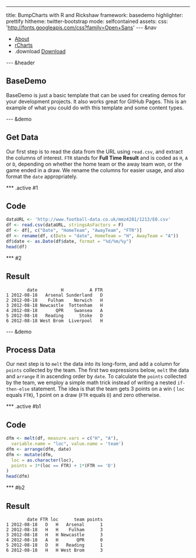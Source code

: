 ---
title: BumpCharts with R and Rickshaw
framework: basedemo
highlighter: prettify
hitheme: twitter-bootstrap
mode: selfcontained
assets:
  css: 'http://fonts.googleapis.com/css?family=Open+Sans'
--- &nav

- [About](about)
- [rCharts](http://rcharts.io)
- .download [Download](item3)

--- &header

## BaseDemo 

BaseDemo is just a basic template that can be used for creating demos for your development projects. It also works great for GitHub Pages. This is an example of what you could do with this template and some content types.





<style>
  iframe {width: 100%; height: 350px;}
  /*
  p{font-family: "Open Sans"}
  pre, code{font-family: "Monaco";}
  code{color: #D14}
  */
</style>
<script>var myScriptSrc = "libraries/frameworks/basedemo/css/";</script>

--- &demo

## Get Data

Our first step is to read the data from the URL using `read.csv`, and extract the columns of interest. `FTR` stands for __Full Time Result__ and is coded as `H`, `A` or `D`, depending on whether the home team or the away team won, or the game ended in a draw. We rename the columns for easier usage, and also format the `date` appropriately.


*** .active #1

## Code


```r
dataURL <- 'http://www.football-data.co.uk/mmz4281/1213/E0.csv'
df <- read.csv(dataURL, stringsAsFactors = F)
df <- df[, c("Date", "HomeTeam", "AwayTeam", "FTR")]
df <- rename(df, c(Date = "date", HomeTeam = "H", AwayTeam = "A"))
df$date <- as.Date(df$date, format = "%d/%m/%y")
head(df)
```


*** #2

## Result


```
        date         H          A FTR
1 2012-08-18   Arsenal Sunderland   D
2 2012-08-18    Fulham    Norwich   H
3 2012-08-18 Newcastle  Tottenham   H
4 2012-08-18       QPR    Swansea   A
5 2012-08-18   Reading      Stoke   D
6 2012-08-18 West Brom  Liverpool   H
```


--- &demo

## Process Data

Our next step is to `melt` the data into its long-form, and add a column for `points` collected by the team. The first two expressions below, `melt` the data and `arrange` it in ascending order by `date`. To calculate the `points` collected by the team, we employ a simple math trick instead of writing a nested `if-then-else` statement. The idea is that the team gets 3 points on a win ( `loc` equals `FTR`), 1 point on a draw (`FTR` equals `D`) and zero otherwise.

*** .active #b1

## Code


```r
dfm <- melt(df, measure.vars = c("H", "A"), 
  variable.name = "loc", value.name = 'team')
dfm <- arrange(dfm, date)
dfm <- mutate(dfm, 
  loc = as.character(loc), 
  points = 3*(loc == FTR) + 1*(FTR == 'D')
)
head(dfm)
```


*** #b2

## Result


```
        date FTR loc      team points
1 2012-08-18   D   H   Arsenal      1
2 2012-08-18   H   H    Fulham      3
3 2012-08-18   H   H Newcastle      3
4 2012-08-18   A   H       QPR      0
5 2012-08-18   D   H   Reading      1
6 2012-08-18   H   H West Brom      3
```








